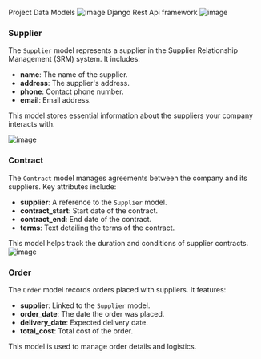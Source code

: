 
Project Data Models
![image](https://github.com/Kana-afk/Task2/assets/73513054/3f03d7f4-a28e-44a1-9d14-b2ee796cf4d6)
Django Rest Api framework
![image](https://github.com/Kana-afk/Task2/assets/73513054/3a2d110c-448d-4484-964b-7908653ef1c0)
### Supplier

The `Supplier` model represents a supplier in the Supplier Relationship Management (SRM) system. It includes:
- **name**: The name of the supplier.
- **address**: The supplier's address.
- **phone**: Contact phone number.
- **email**: Email address.

This model stores essential information about the suppliers your company interacts with.

![image](https://github.com/Kana-afk/Task2/assets/73513054/51ca5e05-a250-4879-a7b9-900d09fc29b1)
### Contract

The `Contract` model manages agreements between the company and its suppliers. Key attributes include:
- **supplier**: A reference to the `Supplier` model.
- **contract_start**: Start date of the contract.
- **contract_end**: End date of the contract.
- **terms**: Text detailing the terms of the contract.

This model helps track the duration and conditions of supplier contracts.
![image](https://github.com/Kana-afk/Task2/assets/73513054/dad51e81-3dac-4d69-a567-44239674cfb6)
### Order

The `Order` model records orders placed with suppliers. It features:
- **supplier**: Linked to the `Supplier` model.
- **order_date**: The date the order was placed.
- **delivery_date**: Expected delivery date.
- **total_cost**: Total cost of the order.

This model is used to manage order details and logistics.
